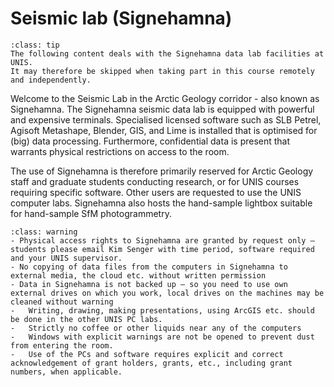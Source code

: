 # Seismic lab (Signehamna)

```{admonition} Following this course remotely?
:class: tip
The following content deals with the Signehamna data lab facilities at UNIS.
It may therefore be skipped when taking part in this course remotely and independently.
```

Welcome to the Seismic Lab in the Arctic Geology corridor - also known as Signehamna.
The Signehamna seismic data lab is equipped with powerful and expensive terminals.
Specialised licensed software such as SLB Petrel, Agisoft Metashape, Blender, GIS, and Lime is installed that is optimised for (big) data processing.
Furthermore, confidential data is present that warrants physical restrictions on access to the room.

The use of Signehamna is therefore primarily reserved for Arctic Geology staff and graduate students conducting research, or for UNIS courses requiring specific software. Other users are requested to use the UNIS computer labs.
Signehamna also hosts the hand-sample lightbox suitable for hand-sample SfM photogrammetry.

```{admonition} Terms and conditions
:class: warning
- Physical access rights to Signehamna are granted by request only – students please email Kim Senger with time period, software required and your UNIS supervisor.
- No copying of data files from the computers in Signehamna to external media, the cloud etc. without written permission
- Data in Signehamna is not backed up – so you need to use own external drives on which you work, local drives on the machines may be cleaned without warning
-	Writing, drawing, making presentations, using ArcGIS etc. should be done in the other UNIS PC labs.
-	Strictly no coffee or other liquids near any of the computers
-	Windows with explicit warnings are not be opened to prevent dust from entering the room.
-	Use of the PCs and software requires explicit and correct acknowledgement of grant holders, grants, etc., including grant numbers, when applicable.
```
